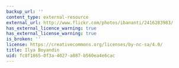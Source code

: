 ```yaml
---
backup_url: ''
content_type: external-resource
external_url: http://www.flickr.com/photos/ibananti/2416283983/
has_external_licence_warning: true
has_external_license_warning: true
is_broken: ''
license: https://creativecommons.org/licenses/by-nc-sa/4.0/
title: Ilya Boyandin
uid: fc8f1865-0f3a-4027-a087-b560ea4e6cac
---
```

